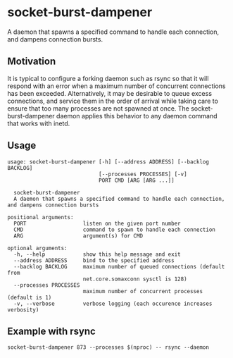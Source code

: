 # socket-burst-dampener

A daemon that spawns a specified command to handle each connection, and
dampens connection bursts.

## Motivation
It is typical to configure a forking daemon such as rsync so that it
will respond with an error when a maximum number of concurrent
connections has been exceeded. Alternatively, it may be desirable to
queue excess connections, and service them in the order of arrival
while taking care to ensure that too many processes are not spawned at
once. The socket-burst-dampener daemon applies this behavior to any
daemon command that works with inetd.

## Usage
```
usage: socket-burst-dampener [-h] [--address ADDRESS] [--backlog BACKLOG]
                             [--processes PROCESSES] [-v]
                             PORT CMD [ARG [ARG ...]]

  socket-burst-dampener
  A daemon that spawns a specified command to handle each connection, and dampens connection bursts

positional arguments:
  PORT                  listen on the given port number
  CMD                   command to spawn to handle each connection
  ARG                   argument(s) for CMD

optional arguments:
  -h, --help            show this help message and exit
  --address ADDRESS     bind to the specified address
  --backlog BACKLOG     maximum number of queued connections (default from
                        net.core.somaxconn sysctl is 128)
  --processes PROCESSES
                        maximum number of concurrent processes (default is 1)
  -v, --verbose         verbose logging (each occurence increases verbosity)
```
## Example with rsync
```
socket-burst-dampener 873 --processes $(nproc) -- rsync --daemon
```
